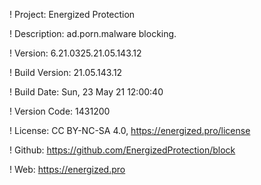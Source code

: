 ! Project: Energized Protection

! Description: ad.porn.malware blocking.

! Version: 6.21.0325.21.05.143.12

! Build Version: 21.05.143.12

! Build Date: Sun, 23 May 21 12:00:40

! Version Code: 1431200

! License: CC BY-NC-SA 4.0, https://energized.pro/license

! Github: https://github.com/EnergizedProtection/block

! Web: https://energized.pro
